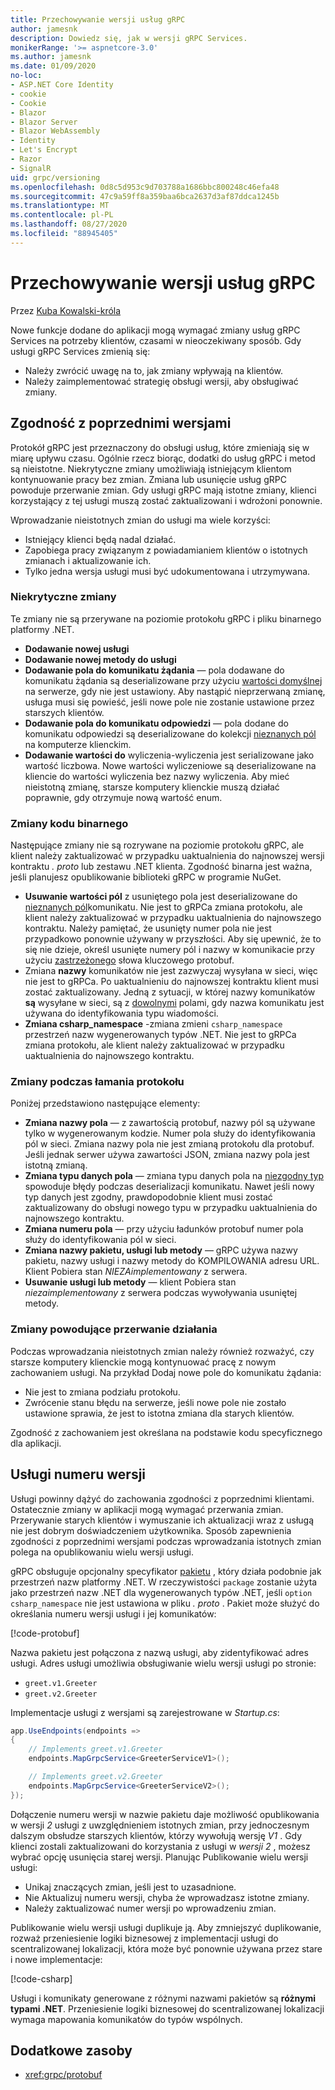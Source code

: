 ```yaml
---
title: Przechowywanie wersji usług gRPC
author: jamesnk
description: Dowiedz się, jak w wersji gRPC Services.
monikerRange: '>= aspnetcore-3.0'
ms.author: jamesnk
ms.date: 01/09/2020
no-loc:
- ASP.NET Core Identity
- cookie
- Cookie
- Blazor
- Blazor Server
- Blazor WebAssembly
- Identity
- Let's Encrypt
- Razor
- SignalR
uid: grpc/versioning
ms.openlocfilehash: 0d8c5d953c9d703788a1686bbc800248c46efa48
ms.sourcegitcommit: 47c9a59ff8a359baa6bca2637d3af87ddca1245b
ms.translationtype: MT
ms.contentlocale: pl-PL
ms.lasthandoff: 08/27/2020
ms.locfileid: "88945405"
---
```

# <a name="versioning-grpc-services"></a>Przechowywanie wersji usług gRPC

Przez [Kuba Kowalski-króla](https://twitter.com/jamesnk)

Nowe funkcje dodane do aplikacji mogą wymagać zmiany usług gRPC Services na potrzeby klientów, czasami w nieoczekiwany sposób. Gdy usługi gRPC Services zmienią się:

* Należy zwrócić uwagę na to, jak zmiany wpływają na klientów.
* Należy zaimplementować strategię obsługi wersji, aby obsługiwać zmiany.

## <a name="backwards-compatibility"></a>Zgodność z poprzednimi wersjami

Protokół gRPC jest przeznaczony do obsługi usług, które zmieniają się w miarę upływu czasu. Ogólnie rzecz biorąc, dodatki do usług gRPC i metod są nieistotne. Niekrytyczne zmiany umożliwiają istniejącym klientom kontynuowanie pracy bez zmian. Zmiana lub usunięcie usług gRPC powoduje przerwanie zmian. Gdy usługi gRPC mają istotne zmiany, klienci korzystający z tej usługi muszą zostać zaktualizowani i wdrożoni ponownie.

Wprowadzanie nieistotnych zmian do usługi ma wiele korzyści:

* Istniejący klienci będą nadal działać.
* Zapobiega pracy związanym z powiadamianiem klientów o istotnych zmianach i aktualizowanie ich.
* Tylko jedna wersja usługi musi być udokumentowana i utrzymywana.

### <a name="non-breaking-changes"></a>Niekrytyczne zmiany

Te zmiany nie są przerywane na poziomie protokołu gRPC i pliku binarnego platformy .NET.

* **Dodawanie nowej usługi**
* **Dodawanie nowej metody do usługi**
* **Dodawanie pola do komunikatu żądania** — pola dodawane do komunikatu żądania są deserializowane przy użyciu [wartości domyślnej](https://developers.google.com/protocol-buffers/docs/proto3#default) na serwerze, gdy nie jest ustawiony. Aby nastąpić nieprzerwaną zmianę, usługa musi się powieść, jeśli nowe pole nie zostanie ustawione przez starszych klientów.
* **Dodawanie pola do komunikatu odpowiedzi** — pola dodane do komunikatu odpowiedzi są deserializowane do kolekcji [nieznanych pól](https://developers.google.com/protocol-buffers/docs/proto3#unknowns) na komputerze klienckim.
* **Dodawanie wartości do** wyliczenia-wyliczenia jest serializowane jako wartość liczbowa. Nowe wartości wyliczeniowe są deserializowane na kliencie do wartości wyliczenia bez nazwy wyliczenia. Aby mieć nieistotną zmianę, starsze komputery klienckie muszą działać poprawnie, gdy otrzymuje nową wartość enum.

### <a name="binary-breaking-changes"></a>Zmiany kodu binarnego

Następujące zmiany nie są rozrywane na poziomie protokołu gRPC, ale klient należy zaktualizować w przypadku uaktualnienia do najnowszej wersji kontraktu *. proto* lub zestawu .NET klienta. Zgodność binarna jest ważna, jeśli planujesz opublikowanie biblioteki gRPC w programie NuGet.

* **Usuwanie wartości pól** z usuniętego pola jest deserializowane do [nieznanych pól](https://developers.google.com/protocol-buffers/docs/proto3#unknowns)komunikatu. Nie jest to gRPCa zmiana protokołu, ale klient należy zaktualizować w przypadku uaktualnienia do najnowszego kontraktu. Należy pamiętać, że usunięty numer pola nie jest przypadkowo ponownie używany w przyszłości. Aby się upewnić, że to się nie dzieje, określ usunięte numery pól i nazwy w komunikacie przy użyciu [zastrzeżonego](https://developers.google.com/protocol-buffers/docs/proto3#reserved) słowa kluczowego protobuf.
* Zmiana **nazwy** komunikatów nie jest zazwyczaj wysyłana w sieci, więc nie jest to gRPCa. Po uaktualnieniu do najnowszej kontraktu klient musi zostać zaktualizowany. Jedną z sytuacji, w której nazwy komunikatów **są** wysyłane w sieci, są z [dowolnymi](https://developers.google.com/protocol-buffers/docs/proto3#any) polami, gdy nazwa komunikatu jest używana do identyfikowania typu wiadomości.
* **Zmiana csharp_namespace** -zmiana zmieni `csharp_namespace` przestrzeń nazw wygenerowanych typów .NET. Nie jest to gRPCa zmiana protokołu, ale klient należy zaktualizować w przypadku uaktualnienia do najnowszego kontraktu.

### <a name="protocol-breaking-changes"></a>Zmiany podczas łamania protokołu

Poniżej przedstawiono następujące elementy:

* **Zmiana nazwy pola** — z zawartością protobuf, nazwy pól są używane tylko w wygenerowanym kodzie. Numer pola służy do identyfikowania pól w sieci. Zmiana nazwy pola nie jest zmianą protokołu dla protobuf. Jeśli jednak serwer używa zawartości JSON, zmiana nazwy pola jest istotną zmianą.
* **Zmiana typu danych pola** — zmiana typu danych pola na [niezgodny typ](https://developers.google.com/protocol-buffers/docs/proto3#updating) spowoduje błędy podczas deserializacji komunikatu. Nawet jeśli nowy typ danych jest zgodny, prawdopodobnie klient musi zostać zaktualizowany do obsługi nowego typu w przypadku uaktualnienia do najnowszego kontraktu.
* **Zmiana numeru pola** — przy użyciu ładunków protobuf numer pola służy do identyfikowania pól w sieci.
* **Zmiana nazwy pakietu, usługi lub metody** — gRPC używa nazwy pakietu, nazwy usługi i nazwy metody do KOMPILOWANIA adresu URL. Klient Pobiera stan *NIEZAimplementowany* z serwera.
* **Usuwanie usługi lub metody** — klient Pobiera stan *niezaimplementowany* z serwera podczas wywoływania usuniętej metody.

### <a name="behavior-breaking-changes"></a>Zmiany powodujące przerwanie działania

Podczas wprowadzania nieistotnych zmian należy również rozważyć, czy starsze komputery klienckie mogą kontynuować pracę z nowym zachowaniem usługi. Na przykład Dodaj nowe pole do komunikatu żądania:

* Nie jest to zmiana podziału protokołu.
* Zwrócenie stanu błędu na serwerze, jeśli nowe pole nie zostało ustawione sprawia, że jest to istotna zmiana dla starych klientów.

Zgodność z zachowaniem jest określana na podstawie kodu specyficznego dla aplikacji.

## <a name="version-number-services"></a>Usługi numeru wersji

Usługi powinny dążyć do zachowania zgodności z poprzednimi klientami. Ostatecznie zmiany w aplikacji mogą wymagać przerwania zmian. Przerywanie starych klientów i wymuszanie ich aktualizacji wraz z usługą nie jest dobrym doświadczeniem użytkownika. Sposób zapewnienia zgodności z poprzednimi wersjami podczas wprowadzania istotnych zmian polega na opublikowaniu wielu wersji usługi.

gRPC obsługuje opcjonalny specyfikator [pakietu](https://developers.google.com/protocol-buffers/docs/proto3#packages) , który działa podobnie jak przestrzeń nazw platformy .NET. W rzeczywistości `package` zostanie użyta jako przestrzeń nazw .NET dla wygenerowanych typów .NET, jeśli `option csharp_namespace` nie jest ustawiona w pliku *. proto* . Pakiet może służyć do określania numeru wersji usługi i jej komunikatów:

[!code-protobuf[](versioning/sample/greet.v1.proto?highlight=3)]

Nazwa pakietu jest połączona z nazwą usługi, aby zidentyfikować adres usługi. Adres usługi umożliwia obsługiwanie wielu wersji usługi po stronie:

* `greet.v1.Greeter`
* `greet.v2.Greeter`

Implementacje usługi z wersjami są zarejestrowane w *Startup.cs*:

```csharp
app.UseEndpoints(endpoints =>
{
    // Implements greet.v1.Greeter
    endpoints.MapGrpcService<GreeterServiceV1>();

    // Implements greet.v2.Greeter
    endpoints.MapGrpcService<GreeterServiceV2>();
});
```

Dołączenie numeru wersji w nazwie pakietu daje możliwość opublikowania w wersji *2* usługi z uwzględnieniem istotnych zmian, przy jednoczesnym dalszym obsłudze starszych klientów, którzy wywołują wersję *V1* . Gdy klienci zostali zaktualizowani do korzystania z usługi w *wersji 2* , możesz wybrać opcję usunięcia starej wersji. Planując Publikowanie wielu wersji usługi:

* Unikaj znaczących zmian, jeśli jest to uzasadnione.
* Nie Aktualizuj numeru wersji, chyba że wprowadzasz istotne zmiany.
* Należy zaktualizować numer wersji po wprowadzeniu zmian.

Publikowanie wielu wersji usługi duplikuje ją. Aby zmniejszyć duplikowanie, rozważ przeniesienie logiki biznesowej z implementacji usługi do scentralizowanej lokalizacji, która może być ponownie używana przez stare i nowe implementacje:

[!code-csharp[](versioning/sample/GreeterServiceV1.cs?highlight=10,19)]

Usługi i komunikaty generowane z różnymi nazwami pakietów są **różnymi typami .NET**. Przeniesienie logiki biznesowej do scentralizowanej lokalizacji wymaga mapowania komunikatów do typów wspólnych.

## <a name="additional-resources"></a>Dodatkowe zasoby

* <xref:grpc/protobuf>
